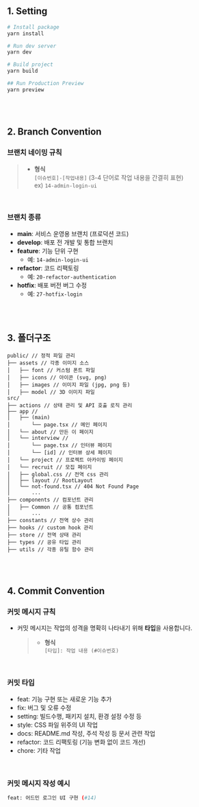 ## 1. Setting

```bash
# Install package
yarn install

# Run dev server
yarn dev

# Build project
yarn build

## Run Production Preview
yarn preview
```

<br> <br>

## 2. Branch Convention

### **브랜치 네이밍 규칙**

> - **형식**  
>    `[이슈번호]-[작업내용]` (3-4 단어로 작업 내용을 간결히 표현)  
>    ex) `14-admin-login-ui`

<br>

### **브랜치 종류**

- **main**: 서비스 운영용 브랜치 (프로덕션 코드)
- **develop**: 배포 전 개발 및 통합 브랜치
- **feature**: 기능 단위 구현
  - 예: `14-admin-login-ui`
- **refactor**: 코드 리팩토링
  - 예: `20-refactor-authentication`
- **hotfix**: 배포 버전 버그 수정
  - 예: `27-hotfix-login`

<br> <br>

## 3. 폴더구조

```
public/ // 정적 파일 관리
├── assets // 각종 이미지 소스
│   ├── font // 커스텀 폰트 파일
│   ├── icons // 아이콘 (svg, png)
│   ├── images // 이미지 파일 (jpg, png 등)
│   ├── model // 3D 이미지 파일
src/
├── actions // 상태 관리 및 API 호출 로직 관리
├── app //
│   ├── (main)
│       └── page.tsx // 메인 페이지
│   └── about // 만든 이 페이지
│   └── interview //
│       └── page.tsx // 인터뷰 페이지
│       └── [id] // 인터뷰 상세 페이지
│   └── project // 프로젝트 아카이빙 페이지
│   └── recruit // 모집 페이지
│   ├── global.css // 전역 css 관리
│   ├── layout // RootLayout
│   └── not-found.tsx // 404 Not Found Page
│       ...
├── components // 컴포넌트 관리
│   ├── Common // 공통 컴포넌트
│       ...
├── constants // 전역 상수 관리
├── hooks // custom hook 관리
├── store // 전역 상태 관리
├── types // 공유 타입 관리
├── utils // 각종 유틸 함수 관리
```

<br> <br>

## 4. Commit Convention

### **커밋 메시지 규칙**

- 커밋 메시지는 작업의 성격을 명확히 나타내기 위해 **타입**을 사용합니다.
  > - **형식**  
  >   `[타입]: 작업 내용 (#이슈번호)`

<br>

### **커밋 타입**

- feat: 기능 구현 또는 새로운 기능 추가
- fix: 버그 및 오류 수정
- setting: 빌드수행, 패키지 설치, 환경 설정 수정 등
- style: CSS 파일 위주의 UI 작업
- docs: README.md 작성, 주석 작성 등 문서 관련 작업
- refactor: 코드 리팩토링 (기능 변화 없이 코드 개선)
- chore: 기타 작업

<br>

### **커밋 메시지 작성 예시**

```bash
feat: 어드민 로그인 UI 구현 (#14)
```
